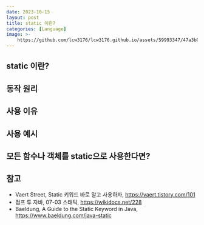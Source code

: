 ```yaml
---
date: 2023-10-15
layout: post
title: static 이란?
categories: [Language]
image: >-
    https://github.com/lcw3176/lcw3176.github.io/assets/59993347/47a3b0d8-09c9-4d30-ade5-9e67c04154b3
---
```


## static 이란?

## 동작 원리

## 사용 이유

## 사용 예시 

## 모든 함수나 객체를 static으로 사용한다면?


## 참고

- Vaert Street, Static 키워드 바로 알고 사용하자, https://vaert.tistory.com/101
- 점프 투 자바, 07-03 스태틱, https://wikidocs.net/228
- Baeldung, A Guide to the Static Keyword in Java, https://www.baeldung.com/java-static